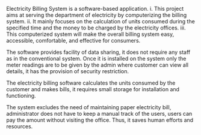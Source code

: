 Electricity Billing System is a software-based application. 
    i.   This project aims at serving the department of electricity by computerizing the billing system. 
    ii.   It mainly focuses on the calculation of units consumed during the specified time and the money to be charged by the electricity offices. 
    iii.  This computerized system will make the overall billing system easy, accessible, comfortable, and effective for consumers.
    
The software provides facility of data sharing, it does not require any staff as in the conventional system. Once it is installed on the system only the meter readings are to be given by the admin where customer can view all details, it has the provision of security restriction.

The electricity billing software calculates the units consumed by the customer and makes bills, it requires small storage for installation and functioning.

The system excludes the need of maintaining paper electricity bill, administrator does not have to keep a manual track of the users, users can pay the amount without visiting the office. Thus, it saves human efforts and resources.
